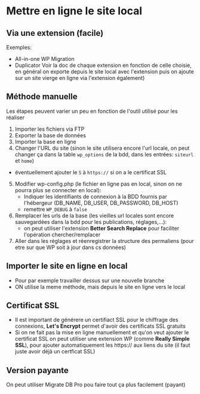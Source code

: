 # Mettre en ligne le site local

## Via une extension (facile)
Exemples: 
- All-in-one WP Migration
- Duplicator
Voir la doc de chaque extension en fonction de celle choisie, en général on exporte depuis le site local avec l'extension puis on ajoute sur un site vierge en ligne via l'extension également)

## Méthode manuelle
Les étapes peuvent varier un peu en fonction de l'outil utilisé pour les réaliser
1. Importer les fichiers via FTP
2. Exporter la base de données
3. Importer la base en ligne
4. Changer l'URL du site (sinon le site utilisera encore l'url locale, on peut changer ça dans la table ``wp_options`` de la bdd, dans les entrées: ``siteurl`` et ``home``)
- éventuellement ajouter le ``S`` à ``https://`` si on a le certificat SSL
5. Modifier wp-config.php (le fichier en ligne pas en local, sinon on ne pourra plus se connecter en local):
    - Indiquer les identifiants de connexion à la BDD fournis par l'hébergeur (DB_NAME, DB_USER, DB_PASSWORD, DB_HOST)
    - remettre ``WP_DEBUG`` à ``false``
6. Remplacer les urls de la base (les vieilles url locales sont encore sauvegardées dans la bdd pour les publications, réglages,...):
    - on peut utiliser l'extension **Better Search Replace** pour faciliter l'opération chercher/remplacer
7. Aller dans les réglages et réenregistrer la structure des permaliens (pour etre sur que WP soit à jour dans cs données)


## Importer le site en ligne en local
- Pour par exemple travailler dessus sur une nouvelle branche
- ON utilise la meme méthode, mais depuis le site en ligne vers le local

## Certificat SSL
- Il est important de générere un certifiact SSL pour le chiffrage des connexions, **Let's Encrypt** permet d'avoir des certificats SSL gratuits
- Si on ne fait pas la mise en ligne manuellement et qu'on veut ajouter le certificat SSL on peut utiliser une extension WP (comme **Really Simple SSL**), pour ajouter automatiquement les https:// aux liens du site (il faut juste avoir déjà un certficat SSL)

## Version payante
On peut utiliser Migrate DB Pro pou faire tout ça plus facilement (payant)
